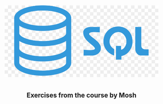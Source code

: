 <p align="center">
<img align="center" src="https://github.com/eroval/SQL-Exercises/blob/master/img/SQL_img.jpg" />
<br />
<br />
<h2 align="center"> Exercises from the course by Mosh </h2>
</p>
